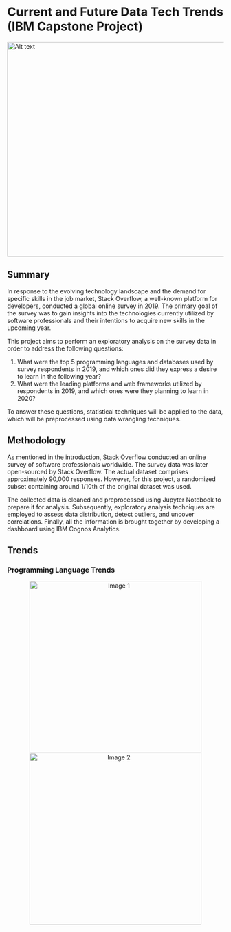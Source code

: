 # Current and Future Data Tech Trends (IBM Capstone Project)
<img src="https://github.com/Amanespana/Coursera/assets/109553527/c6a3b3fa-3994-4daf-be3c-35cafdc9cfd3" alt="Alt text" width="1100" height="500">

## Summary

In response to the evolving technology landscape and the demand for specific skills in the job market, Stack Overflow, a well-known platform for developers, conducted a global online survey in 2019. The primary goal of the survey was to gain insights into the technologies currently utilized by software professionals and their intentions to acquire new skills in the upcoming year.

This project aims to perform an exploratory analysis on the survey data in order to address the following questions:

1. What were the top 5 programming languages and databases used by survey respondents in 2019, and which ones did they express a desire to learn in the following year?
2. What were the leading platforms and web frameworks utilized by respondents in 2019, and which ones were they planning to learn in 2020?

To answer these questions, statistical techniques will be applied to the data, which will be preprocessed using data wrangling techniques.

## Methodology
As mentioned in the introduction, Stack Overflow conducted an online survey of software professionals worldwide. The survey data was later open-sourced by Stack Overflow. The actual dataset comprises approximately 90,000 responses. However, for this project, a randomized subset containing around 1/10th of the original dataset was used.

The collected data is cleaned and preprocessed using Jupyter Notebook to prepare it for analysis. Subsequently, exploratory analysis techniques are employed to assess data distribution, detect outliers, and uncover correlations. Finally, all the information is brought together by developing a dashboard using IBM Cognos Analytics.

## Trends

### Programming Language Trends

<p align="center">
  <img src="image1.jpg" alt="Image 1" width="400" />
  <img src="image2.jpg" alt="Image 2" width="400" />
</p>
